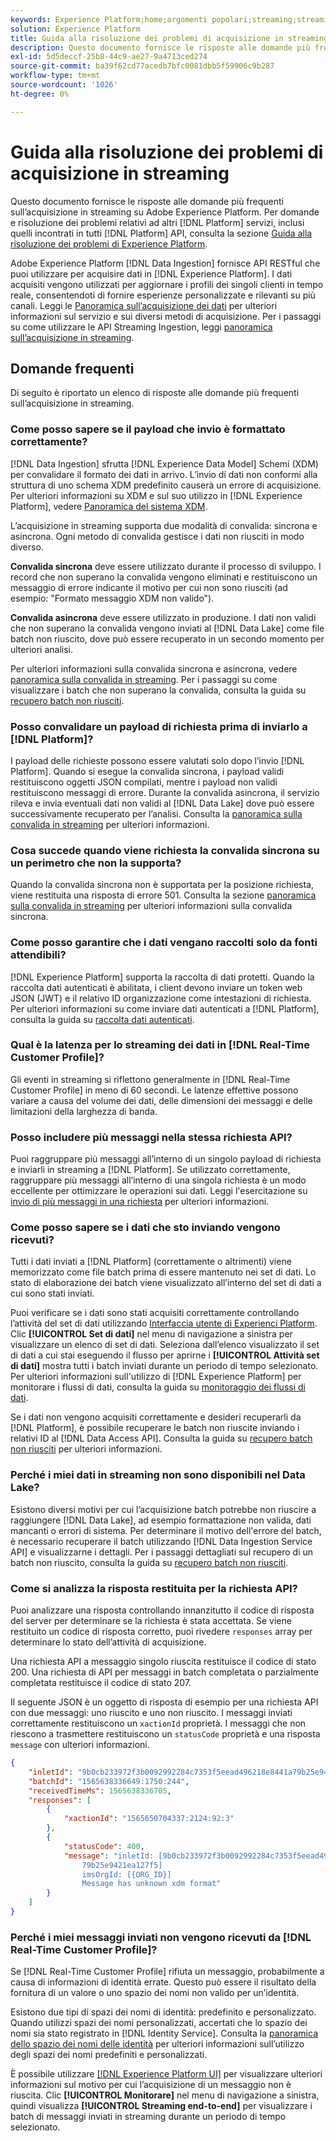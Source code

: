 ```yaml
---
keywords: Experience Platform;home;argomenti popolari;streaming;streaming ingestion;risoluzione dei problemi;risoluzione dei problemi di streaming ingestion;streaming ingestion faq;faq;
solution: Experience Platform
title: Guida alla risoluzione dei problemi di acquisizione in streaming
description: Questo documento fornisce le risposte alle domande più frequenti sull’acquisizione in streaming su Adobe Experience Platform.
exl-id: 5d5deccf-25b8-44c9-ae27-9a4713ced274
source-git-commit: ba39f62cd77acedb7bfc0081dbb5f59906c9b287
workflow-type: tm+mt
source-wordcount: '1026'
ht-degree: 0%

---
```


# Guida alla risoluzione dei problemi di acquisizione in streaming

Questo documento fornisce le risposte alle domande più frequenti sull’acquisizione in streaming su Adobe Experience Platform. Per domande e risoluzione dei problemi relativi ad altri [!DNL Platform] servizi, inclusi quelli incontrati in tutti [!DNL Platform] API, consulta la sezione [Guida alla risoluzione dei problemi di Experience Platform](../../landing/troubleshooting.md).

Adobe Experience Platform [!DNL Data Ingestion] fornisce API RESTful che puoi utilizzare per acquisire dati in [!DNL Experience Platform]. I dati acquisiti vengono utilizzati per aggiornare i profili dei singoli clienti in tempo reale, consentendoti di fornire esperienze personalizzate e rilevanti su più canali. Leggi le [Panoramica sull’acquisizione dei dati](../home.md) per ulteriori informazioni sul servizio e sui diversi metodi di acquisizione. Per i passaggi su come utilizzare le API Streaming Ingestion, leggi [panoramica sull’acquisizione in streaming](../streaming-ingestion/overview.md).

## Domande frequenti

Di seguito è riportato un elenco di risposte alle domande più frequenti sull’acquisizione in streaming.

### Come posso sapere se il payload che invio è formattato correttamente?

[!DNL Data Ingestion] sfrutta [!DNL Experience Data Model] Schemi (XDM) per convalidare il formato dei dati in arrivo. L’invio di dati non conformi alla struttura di uno schema XDM predefinito causerà un errore di acquisizione. Per ulteriori informazioni su XDM e sul suo utilizzo in [!DNL Experience Platform], vedere [Panoramica del sistema XDM](../../xdm/home.md).

L’acquisizione in streaming supporta due modalità di convalida: sincrona e asincrona. Ogni metodo di convalida gestisce i dati non riusciti in modo diverso.

**Convalida sincrona** deve essere utilizzato durante il processo di sviluppo. I record che non superano la convalida vengono eliminati e restituiscono un messaggio di errore indicante il motivo per cui non sono riusciti (ad esempio: &quot;Formato messaggio XDM non valido&quot;).

**Convalida asincrona** deve essere utilizzato in produzione. I dati non validi che non superano la convalida vengono inviati al [!DNL Data Lake] come file batch non riuscito, dove può essere recuperato in un secondo momento per ulteriori analisi.

Per ulteriori informazioni sulla convalida sincrona e asincrona, vedere [panoramica sulla convalida in streaming](../quality/streaming-validation.md). Per i passaggi su come visualizzare i batch che non superano la convalida, consulta la guida su [recupero batch non riusciti](../quality/retrieve-failed-batches.md).

### Posso convalidare un payload di richiesta prima di inviarlo a [!DNL Platform]?

I payload delle richieste possono essere valutati solo dopo l’invio [!DNL Platform]. Quando si esegue la convalida sincrona, i payload validi restituiscono oggetti JSON compilati, mentre i payload non validi restituiscono messaggi di errore. Durante la convalida asincrona, il servizio rileva e invia eventuali dati non validi al [!DNL Data Lake] dove può essere successivamente recuperato per l’analisi. Consulta la [panoramica sulla convalida in streaming](../quality/streaming-validation.md) per ulteriori informazioni.

### Cosa succede quando viene richiesta la convalida sincrona su un perimetro che non la supporta?

Quando la convalida sincrona non è supportata per la posizione richiesta, viene restituita una risposta di errore 501. Consulta la sezione [panoramica sulla convalida in streaming](../quality/streaming-validation.md) per ulteriori informazioni sulla convalida sincrona.

### Come posso garantire che i dati vengano raccolti solo da fonti attendibili?

[!DNL Experience Platform] supporta la raccolta di dati protetti. Quando la raccolta dati autenticati è abilitata, i client devono inviare un token web JSON (JWT) e il relativo ID organizzazione come intestazioni di richiesta. Per ulteriori informazioni su come inviare dati autenticati a [!DNL Platform], consulta la guida su [raccolta dati autenticati](../tutorials/create-authenticated-streaming-connection.md).

### Qual è la latenza per lo streaming dei dati in [!DNL Real-Time Customer Profile]?

Gli eventi in streaming si riflettono generalmente in [!DNL Real-Time Customer Profile] in meno di 60 secondi. Le latenze effettive possono variare a causa del volume dei dati, delle dimensioni dei messaggi e delle limitazioni della larghezza di banda.

### Posso includere più messaggi nella stessa richiesta API?

Puoi raggruppare più messaggi all’interno di un singolo payload di richiesta e inviarli in streaming a [!DNL Platform]. Se utilizzato correttamente, raggruppare più messaggi all’interno di una singola richiesta è un modo eccellente per ottimizzare le operazioni sui dati. Leggi l&#39;esercitazione su [invio di più messaggi in una richiesta](../tutorials/streaming-multiple-messages.md) per ulteriori informazioni.

### Come posso sapere se i dati che sto inviando vengono ricevuti?

Tutti i dati inviati a [!DNL Platform] (correttamente o altrimenti) viene memorizzato come file batch prima di essere mantenuto nei set di dati. Lo stato di elaborazione dei batch viene visualizzato all’interno del set di dati a cui sono stati inviati.

Puoi verificare se i dati sono stati acquisiti correttamente controllando l’attività del set di dati utilizzando [Interfaccia utente di Experienci Platform](https://platform.adobe.com). Clic **[!UICONTROL Set di dati]** nel menu di navigazione a sinistra per visualizzare un elenco di set di dati. Seleziona dall’elenco visualizzato il set di dati a cui stai eseguendo il flusso per aprirne i **[!UICONTROL Attività set di dati]** mostra tutti i batch inviati durante un periodo di tempo selezionato. Per ulteriori informazioni sull&#39;utilizzo di [!DNL Experience Platform] per monitorare i flussi di dati, consulta la guida su [monitoraggio dei flussi di dati](../quality/monitor-data-ingestion.md).

Se i dati non vengono acquisiti correttamente e desideri recuperarli da [!DNL Platform], è possibile recuperare le batch non riuscite inviando i relativi ID al [!DNL Data Access API]. Consulta la guida su [recupero batch non riusciti](../quality/retrieve-failed-batches.md) per ulteriori informazioni.

### Perché i miei dati in streaming non sono disponibili nel Data Lake?

Esistono diversi motivi per cui l’acquisizione batch potrebbe non riuscire a raggiungere [!DNL Data Lake], ad esempio formattazione non valida, dati mancanti o errori di sistema. Per determinare il motivo dell&#39;errore del batch, è necessario recuperare il batch utilizzando [!DNL Data Ingestion Service API] e visualizzarne i dettagli. Per i passaggi dettagliati sul recupero di un batch non riuscito, consulta la guida su [recupero batch non riusciti](../quality/retrieve-failed-batches.md).

### Come si analizza la risposta restituita per la richiesta API?

Puoi analizzare una risposta controllando innanzitutto il codice di risposta del server per determinare se la richiesta è stata accettata. Se viene restituito un codice di risposta corretto, puoi rivedere `responses` array per determinare lo stato dell’attività di acquisizione.

Una richiesta API a messaggio singolo riuscita restituisce il codice di stato 200. Una richiesta di API per messaggi in batch completata o parzialmente completata restituisce il codice di stato 207.

Il seguente JSON è un oggetto di risposta di esempio per una richiesta API con due messaggi: uno riuscito e uno non riuscito. I messaggi inviati correttamente restituiscono un `xactionId` proprietà. I messaggi che non riescono a trasmettere restituiscono un `statusCode` proprietà e una risposta `message` con ulteriori informazioni.

```JSON
{
    "inletId": "9b0cb233972f3b0092992284c7353f5eead496218e8441a79b25e9421ea127f5",
    "batchId": "1565638336649:1750:244",
    "receivedTimeMs": 1565638336705,
    "responses": [
        {
            "xactionId": "1565650704337:2124:92:3"
        },
        {
            "statusCode": 400,
            "message": "inletId: [9b0cb233972f3b0092992284c7353f5eead496218e8441a
                79b25e9421ea127f5] 
                imsOrgId: [{ORG_ID}] 
                Message has unknown xdm format"
        }
    ]
}
```

### Perché i miei messaggi inviati non vengono ricevuti da [!DNL Real-Time Customer Profile]?

Se [!DNL Real-Time Customer Profile] rifiuta un messaggio, probabilmente a causa di informazioni di identità errate. Questo può essere il risultato della fornitura di un valore o uno spazio dei nomi non valido per un’identità.

Esistono due tipi di spazi dei nomi di identità: predefinito e personalizzato. Quando utilizzi spazi dei nomi personalizzati, accertati che lo spazio dei nomi sia stato registrato in [!DNL Identity Service]. Consulta la [panoramica dello spazio dei nomi delle identità](../../identity-service/features/namespaces.md) per ulteriori informazioni sull’utilizzo degli spazi dei nomi predefiniti e personalizzati.

È possibile utilizzare [[!DNL Experience Platform UI]](https://platform.adobe.com) per visualizzare ulteriori informazioni sul motivo per cui l’acquisizione di un messaggio non è riuscita. Clic **[!UICONTROL Monitorare]** nel menu di navigazione a sinistra, quindi visualizza **[!UICONTROL Streaming end-to-end]** per visualizzare i batch di messaggi inviati in streaming durante un periodo di tempo selezionato.
